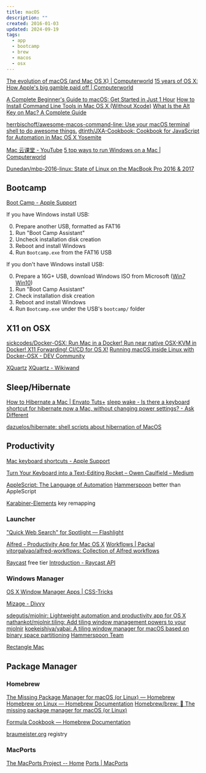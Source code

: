 ```yaml
---
title: macOS
description: ""
created: 2016-01-03
updated: 2024-09-19
tags:
  - app
  - bootcamp
  - brew
  - macos
  - osx
---
```


[The evolution of macOS (and Mac OS X) | Computerworld](https://www.computerworld.com/article/2983507/mac-os-x/the-evolution-of-macos-and-mac-os-x.html)
[15 years of OS X: How Apple's big gamble paid off | Computerworld](https://www.computerworld.com/article/3047659/mac-os-x/15-years-of-os-x-how-apples-big-gamble-paid-off.html)

[A Complete Beginner's Guide to macOS: Get Started in Just 1 Hour](https://www.makeuseof.com/tag/macos-beginners-guide/)
[How to Install Command Line Tools in Mac OS X (Without Xcode)](http://osxdaily.com/2014/02/12/install-command-line-tools-mac-os-x/)
[What Is the Alt Key on Mac? A Complete Guide](https://www.makeuseof.com/alt-key-on-mac/)

[herrbischoff/awesome-macos-command-line: Use your macOS terminal shell to do awesome things.](https://github.com/herrbischoff/awesome-macos-command-line)
[dtinth/JXA-Cookbook: Cookbook for JavaScript for Automation in Mac OS X Yosemite](https://github.com/dtinth/JXA-Cookbook)

[Mac 云课堂 - YouTube](https://www.youtube.com/channel/UCGHCIkfEHaKT7zsq8wzqeOQ)
[5 top ways to run Windows on a Mac | Computerworld](https://www.computerworld.com/article/3224399/microsoft-windows/5-top-ways-to-run-windows-on-a-mac.html)

[Dunedan/mbp-2016-linux: State of Linux on the MacBook Pro 2016 & 2017](https://github.com/Dunedan/mbp-2016-linux)

## Bootcamp

[Boot Camp - Apple Support](https://support.apple.com/en-hk/boot-camp)

If you have Windows install USB:

0. Prepare another USB, formatted as FAT16
1. Run "Boot Camp Assistant"
1. Uncheck installation disk creation
1. Reboot and install Windows
1. Run `Bootcamp.exe` from the FAT16 USB

If you don't have Windows install USB:

0. Prepare a 16G+ USB, download Windows ISO from Microsoft ([Win7](https://www.microsoft.com/zh-tw/software-download/) [Win10](https://www.microsoft.com/zh-tw/software-download/windows10ISO))
1. Run "Boot Camp Assistant"
1. Check installation disk creation
1. Reboot and install Windows
1. Run `Bootcamp.exe` under the USB's `bootcamp/` folder

## X11 on OSX

[sickcodes/Docker-OSX: Run Mac in a Docker! Run near native OSX-KVM in Docker! X11 Forwarding! CI/CD for OS X!](https://github.com/sickcodes/Docker-OSX)
[Running macOS inside Linux with Docker-OSX - DEV Community](https://dev.to/gombosg/running-macos-inside-linux-with-docker-osx-4e1i)

[XQuartz](https://www.xquartz.org/)
[XQuartz - Wikiwand](https://omni.wikiwand.com/en/XQuartz)

## Sleep/Hibernate

[How to Hibernate a Mac | Envato Tuts+](https://computers.tutsplus.com/how-to-hibernate-a-mac--cms-23235t)
[sleep wake - Is there a keyboard shortcut for hibernate now a Mac, without changing power settings? - Ask Different](https://apple.stackexchange.com/questions/239177/is-there-a-keyboard-shortcut-for-hibernate-now-a-mac-without-changing-power-set)

[dazuelos/hibernate: shell scripts about hibernation of MacOS](https://github.com/dazuelos/hibernate/)

## Productivity

[Mac keyboard shortcuts - Apple Support](https://support.apple.com/en-us/HT201236)

[Turn Your Keyboard into a Text-Editing Rocket – Owen Caulfield – Medium](https://medium.com/@caulfieldOwen/turn-your-keyboard-into-a-text-editing-rocket-1514d8474d2d)

[AppleScript: The Language of Automation](https://macosxautomation.com/applescript/index.html)
[Hammerspoon](https://www.hammerspoon.org/) better than AppleScript

[Karabiner-Elements](https://karabiner-elements.pqrs.org/) key remapping

### Launcher

["Quick Web Search" for Spotlight — Flashlight](http://flashlight.nateparrott.com/plugin/quicksearch)

[Alfred - Productivity App for Mac OS X](https://www.alfredapp.com/)
[Workflows | Packal](http://www.packal.org/workflow-list)
[vitorgalvao/alfred-workflows: Collection of Alfred workflows](https://github.com/vitorgalvao/alfred-workflows)

[Raycast](https://www.raycast.com/) free tier
[Introduction - Raycast API](https://developers.raycast.com/)

### Windows Manager

[OS X Window Manager Apps | CSS-Tricks](https://css-tricks.com/os-x-window-manager-apps/)

[Mizage - Divvy](http://mizage.com/divvy/)

[sdegutis/mjolnir: Lightweight automation and productivity app for OS X](https://github.com/sdegutis/mjolnir)
[nathankot/mjolnir.tiling: Add tiling window management powers to your mjolnir](https://github.com/nathankot/mjolnir.tiling)
[koekeishiya/yabai: A tiling window manager for macOS based on binary space partitioning](https://github.com/koekeishiya/yabai)
[Hammerspoon Team](https://github.com/hammerspoon)

[Rectangle Mac](https://rectangleapp.com/)

## Package Manager

### Homebrew

[The Missing Package Manager for macOS (or Linux) — Homebrew](https://brew.sh/)
[Homebrew on Linux — Homebrew Documentation](https://docs.brew.sh/Homebrew-on-Linux)
[Homebrew/brew: 🍺 The missing package manager for macOS (or Linux)](https://github.com/Homebrew/brew)

[Formula Cookbook — Homebrew Documentation](https://docs.brew.sh/Formula-Cookbook)

[braumeister.org](http://braumeister.org/) registry

### MacPorts

[The MacPorts Project -- Home](https://www.macports.org/)
[Ports | MacPorts](https://ports.macports.org/)
